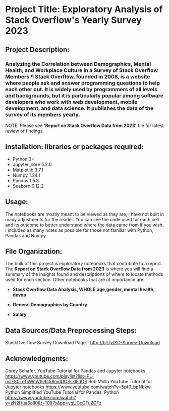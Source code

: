 # Project Title: Exploratory Analysis of Stack Overflow's Yearly Survey 2023

## Project Description:  
### Analyzing the Correlation between Demographics, Mental Health, and Workplace Culture in a Survey of Stack Overflow Members.¶ Stack Overflow, founded in 2008, is a website where people ask and answer programming questions to help each other out. It is widely used by programmers of all levels and backgrounds, but it is particularly popular among software developers who work with web development, mobile development, and data science. It publishes the data of the survey of its members yearly.

NOTE: Please see **'Report on Stack Overflow Data from 2023'**  file for latest review of findings.

## Installation: libraries or packages required:
- Python                           3+
- Jupyter_core                      5.2.0
- Matplotlib                        3.7.1
- Numpy                             1.24.1
- Pandas                            1.5.3
- Seaborn                           0.12.2

## Usage: 
The notebooks are mostly meant to be viewed as they are, I have not built in many adjustments for the reader. You can see the code used for each cell and its outcome to better understand where the data came from if you wish. I included as many notes as possible for those not familiar with Python, Pandas and Numpy. 

## File Organization: 
The bulk of this project is exploratory notebooks that contribute to a report. The **Report on Stack Overflow Data from 2023** is where you will find a summary of the insights found and descriptions of where to locate methods used for each section. Other notebooks that are of importance are:

- **Stack Overflow Data Analysis, WHOLE,age,gender, mental health, devop**

- **General Demographics by Country**

- **Salary**

## Data Sources/Data Preprocessing Steps:
StackOverflow Survey Download Page - http://bit.ly/SO-Survey-Download

## Acknowledgments: 

Corey Schafer, YouTube Tutorial for Pandas and Jupyter notebooks https://www.youtube.com/playlist?list=PL-osiE80TeTsWmV9i9c58mdDCSskIFdDS
Rob Mulla YouTube Tutorial for Jupyter notebooks https://www.youtube.com/watch?v=5pf0_bpNbkw
Python Simplified YouTube Tutorial for Pandas, Python https://www.youtube.com/watch?v=zN2Hua6oII0&t=1087s&pp=ygUGcGFuZGFz
